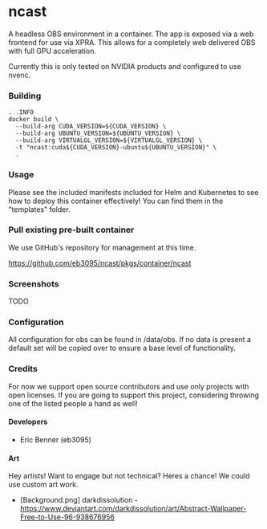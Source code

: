 # ncast
A headless OBS environment in a container. The app is exposed via a web frontend for use via XPRA. This allows
for a completely web delivered OBS with full GPU acceleration.

Currently this is only tested on NVIDIA products and configured to use nvenc.

### Building
```
. .INFO
docker build \
  --build-arg CUDA_VERSION=${CUDA_VERSION} \
  --build-arg UBUNTU_VERSION=${UBUNTU_VERSION} \
  --build-arg VIRTUALGL_VERSION=${VIRTUALGL_VERSION} \
  -t "ncast:cuda${CUDA_VERSION}-ubuntu${UBUNTU_VERSION}" \
  .
```

### Usage
Please see the included manifests included for Helm and Kubernetes to see how to deploy this container effectively!
You can find them in the "templates" folder.

### Pull existing pre-built container
We use GitHub's repository for management at this time.

https://github.com/eb3095/ncast/pkgs/container/ncast

### Screenshots
TODO

### Configuration
All configuration for obs can be found in /data/obs. If no data is present a default set will be copied over
to ensure a base level of functionality.

### Credits
For now we support open source contributors and use only projects with open licenses. If you are going to
support this project, considering throwing one of the listed people a hand as well!

#### Developers
* Eric Benner (eb3095)

#### Art
Hey artists! Want to engage but not technical? Heres a chance! We could use custom art work.

* \[Background.png\] darkdissolution - https://www.deviantart.com/darkdissolution/art/Abstract-Wallpaper-Free-to-Use-96-938676956
